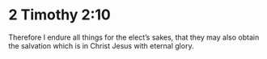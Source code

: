 # 2 Timothy 2:10

Therefore I endure all things for the elect’s sakes, that they may also obtain the salvation which is in Christ Jesus with eternal glory.